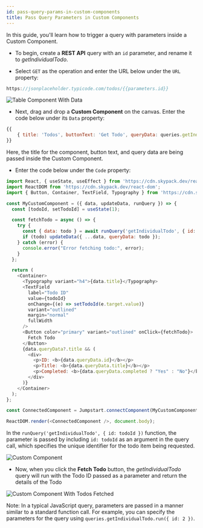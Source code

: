 ```yaml
---
id: pass-query-params-in-custom-components
title: Pass Query Parameters in Custom Components
---
```


In this guide, you'll learn how to trigger a query with parameters inside a Custom Component.

- To begin, create a **REST API** query with an `id` parameter, and rename it to *getIndividualTodo*. 

- Select `GET` as the operation and enter the URL below under the `URL` property:

```javascript
https://jsonplaceholder.typicode.com/todos/{{parameters.id}}
```

<div style={{textAlign: 'center'}}>
    <img style={{ border:'0', marginBottom:'15px' }} className="screenshot-full" src="/img/how-to/use-query-params-in-custom-components/todo-query.png" alt="Table Component With Data" />
</div>

- Next, drag and drop a **Custom Component** on the canvas. Enter the code below under its `Data` property:

```javascript
{{
    { title: 'Todos', buttonText: 'Get Todo', queryData: queries.getIndividualTodo.data}
}}
```

Here, the title for the component, button text, and query data are being passed inside the Custom Component.

- Enter the code below under the `Code` property:

```javascript
import React, { useState, useEffect } from 'https://cdn.skypack.dev/react';
import ReactDOM from 'https://cdn.skypack.dev/react-dom';
import { Button, Container, TextField, Typography } from 'https://cdn.skypack.dev/@material-ui/core';

const MyCustomComponent = ({ data, updateData, runQuery }) => {
  const [todoId, setTodoId] = useState(1);

  const fetchTodo = async () => {
    try {
      const { data: todo } = await runQuery('getIndividualTodo', { id: todoId });
      if (todo) updateData({ ...data, queryData: todo });
    } catch (error) {
      console.error("Error fetching todo:", error);
    }
  };

  return (
    <Container>
      <Typography variant="h4">{data.title}</Typography>
      <TextField
        label="Todo ID"
        value={todoId}
        onChange={(e) => setTodoId(e.target.value)}
        variant="outlined"
        margin="normal"
        fullWidth
      />
      <Button color="primary" variant="outlined" onClick={fetchTodo}>
        Fetch Todo
      </Button>
      {data.queryData?.title && (
        <div>
          <p>ID: <b>{data.queryData.id}</b></p>
          <p>Title: <b>{data.queryData.title}</b></p>
          <p>Completed: <b>{data.queryData.completed ? "Yes" : "No"}</b></p>
        </div>
      )}
    </Container>
  );
};

const ConnectedComponent = Jumpstart.connectComponent(MyCustomComponent);

ReactDOM.render(<ConnectedComponent />, document.body);
```

In the `runQuery('getIndividualTodo', { id: todoId })` function, the parameter is passed by including `id: todoId` as an argument in the query call, which specifies the unique identifier for the todo item being requested.

<div style={{textAlign: 'left', width: '100%', marginTop:'15px', marginBottom:'15px'}}>
    <img className="screenshot-full" src="/img/how-to/use-query-params-in-custom-components/todo-custom-component.png" alt="Custom Component" />
</div>


- Now, when you click the **Fetch Todo** button, the *getIndividualTodo* query will run with the Todo ID passed as a parameter and return the details of the Todo

<div style={{textAlign: 'left', width: '100%', marginTop:'15px', marginBottom:'15px'}}>
    <img className="screenshot-full" src="/img/how-to/use-query-params-in-custom-components/todo-custom-component-with-data.png" alt="Custom Component With Todos Fetched" />
</div>


Note: In a typical JavaScript query, parameters are passed in a manner similar to a standard function call. For example, you can specify the parameters for the query using `queries.getIndividualTodo.run({ id: 2 })`.